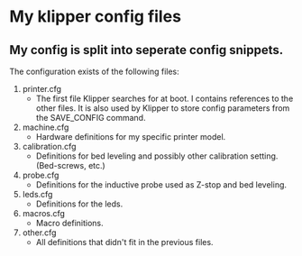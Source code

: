 # My klipper config files

## My config is split into seperate config snippets.

The configuration exists of the following files:

1. printer.cfg
   - The first file Klipper searches for at boot. I contains references to the other files.
   It is also used by Klipper to store config parameters from the SAVE_CONFIG command.
2. machine.cfg
   - Hardware definitions for my specific printer model.
3. calibration.cfg
   - Definitions for bed leveling and possibly other calibration setting. (Bed-screws, etc.)   
4. probe.cfg
   - Definitions for the inductive probe used as Z-stop and bed leveling.
5. leds.cfg
   - Definitions for the leds.   
6. macros.cfg
   - Macro definitions.   
7. other.cfg
   - All definitions that didn't fit in the previous files.
